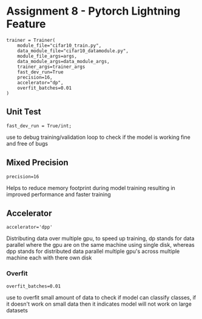 # Assignment 8 -  Pytorch Lightning Feature

```
trainer = Trainer(
    module_file="cifar10_train.py",
    data_module_file="cifar10_datamodule.py",
    module_file_args=args,
    data_module_args=data_module_args,
    trainer_args=trainer_args
    fast_dev_run=True
    precision=16,
    accelerator="dp",
    overfit_batches=0.01
)
```

## Unit Test
```
fast_dev_run = True/int; 
```
use to debug training/validation loop to check if the model is working fine and free of bugs

## Mixed Precision
```
precision=16
```
Helps to reduce memory footprint during model training resulting in improved performance and faster training

## Accelerator
```
accelerator='dpp'
```
Distributing data over multiple gpu, to speed up training, dp stands for data parallel where the gpu are on the same machine using single disk, whereas dpp stands for distributed data parallel multiple gpu's across multiple machine each with there own disk

### Overfit
```
overfit_batches=0.01
```
use to overfit small amount of data to check if model can classify classes, if it doesn't work on small data then it indicates model will not work on large datasets
